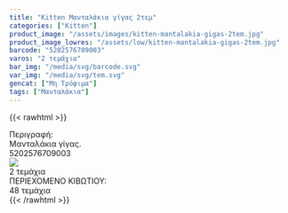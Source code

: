 ```yaml
---
title: "Kitten Μανταλάκια γίγας 2τεμ"
categories: ["Kitten"]
product_image: "/assets/images/kitten-mantalakia-gigas-2tem.jpg"
product_image_lowres: "/assets/low/kitten-mantalakia-gigas-2tem.jpg"
barcode: "5202576709003"
varos: "2 τεμάχια"
bar_img: "/media/svg/barcode.svg"
var_img: "/media/svg/tem.svg"
gencat: ["Μη Τρόφιμα"]
tags: ["Μανταλάκια"]
---
```

{{< rawhtml >}}

  <div class="product">
        <div id="sistatika">Περιγραφή:</div>
        <div class="alltext">Μανταλάκια γίγας.</div>
        <div id="barcode">
            <div id="barimage1"></div><span id="bartext">5202576709003</span>
        </div>
        <div id="varos">
            <div id="varosimage"><img src="/media/svg/tem.svg"></div><span id="varostext">2 τεμάχια</span>
        </div>
        <div id="kivotio">ΠΕΡΙΕΧΟΜΕΝΟ ΚΙΒΩΤΙΟΥ:<br>48 τεμάχια</div>
        <div class="pimg"></div>
    </div>
{{< /rawhtml >}}


